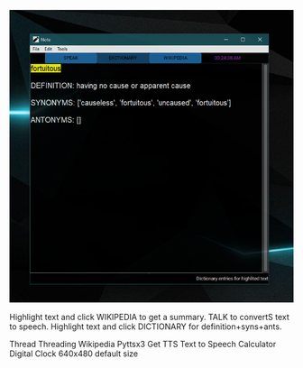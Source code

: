 ![](
/screenshot/note.png)

Highlight text and click WIKIPEDIA to get a summary. TALK to convertS text to speech. Highlight text and click DICTIONARY for definition+syns+ants.



Thread Threading
Wikipedia
Pyttsx3
Get 
TTS Text to Speech
Calculator
Digital Clock
640x480 default size
